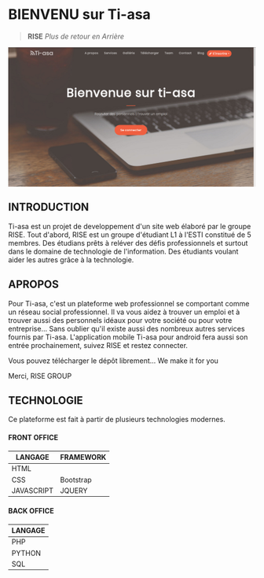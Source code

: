 #                        BIENVENU sur  Ti-asa 

> **RISE**  *Plus de retour en Arrière*


<img align="center" src="https://github.com/Rise-esti/Ti-asa-Officiel/blob/master/public/images/tiasa.png">


## INTRODUCTION

Ti-asa est un projet de developpement d'un site web  élaboré par le groupe RISE.
Tout d'abord, RISE est un groupe d'étudiant L1 à l'ESTI constitué de 5 membres.  Des étudians prêts à reléver des défis professionnels et surtout dans le domaine de technologie de l'information. Des étudiants voulant aider les autres grâce à la technologie. 

## APROPOS
        
Pour Ti-asa, c'est un plateforme web professionnel se comportant comme un réseau social professionnel. Il va vous aidez à              trouver un emploi et à trouver aussi des personnels idéaux pour votre société ou pour votre entreprise...
Sans oublier qu'il existe aussi des nombreux autres services fournis par Ti-asa.
L'application mobile Ti-asa pour android fera aussi son entrée prochainement, suivez RISE et restez connecter. 

Vous pouvez télécharger le dépôt librement...
        We make it for you

 Merci,
                                                                                                RISE GROUP
                                                                                                
  ## TECHNOLOGIE
  
  Ce plateforme est fait à partir de plusieurs technologies modernes. 
  
  #### FRONT OFFICE
  
  LANGAGE | FRAMEWORK 
  --------|----------
  HTML|
  CSS | Bootstrap
  JAVASCRIPT | JQUERY
  
  
  #### BACK OFFICE
  
  LANGAGE|
  -------|
  PHP|
  PYTHON |
  SQL | 
